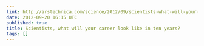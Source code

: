 ```yaml
---
link: http://arstechnica.com/science/2012/09/scientists-what-will-your-career-look-like-in-ten-years/
date: 2012-09-20 16:15 UTC
published: true
title: Scientists, what will your career look like in ten years?
tags: []
---
```



